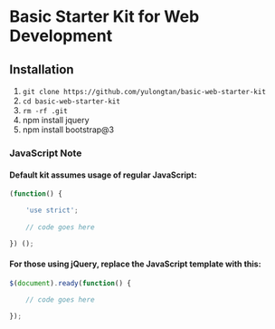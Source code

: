# Basic Starter Kit for Web Development

## Installation

1. `git clone https://github.com/yulongtan/basic-web-starter-kit`
2. `cd basic-web-starter-kit`
3. `rm -rf .git`
4. npm install jquery
5. npm install bootstrap@3

### JavaScript Note

#### Default kit assumes usage of regular JavaScript:

```JavaScript
(function() {

	'use strict';
	
	// code goes here

}) ();
``` 

#### For those using jQuery, replace the JavaScript template with this:

```JavaScript
$(document).ready(function() {
	
	// code goes here

});
```
